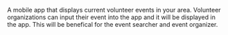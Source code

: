 A mobile app that displays current volunteer events in your area. Volunteer organizations can input their event into the app and it will be displayed in the app. This will be benefical for the event searcher and event organizer.
